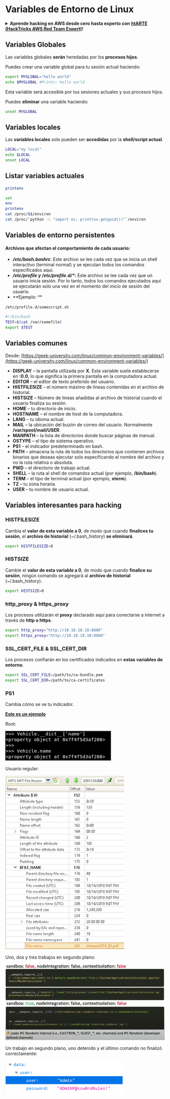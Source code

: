 # Variables de Entorno de Linux

<details>

<summary><strong>Aprende hacking en AWS desde cero hasta experto con</strong> <a href="https://training.hacktricks.xyz/courses/arte"><strong>htARTE (HackTricks AWS Red Team Expert)</strong></a><strong>!</strong></summary>

Otras formas de apoyar a HackTricks:

* Si deseas ver tu **empresa anunciada en HackTricks** o **descargar HackTricks en PDF** Consulta los [**PLANES DE SUSCRIPCIÓN**](https://github.com/sponsors/carlospolop)!
* Obtén el [**oficial PEASS & HackTricks swag**](https://peass.creator-spring.com)
* Descubre [**La Familia PEASS**](https://opensea.io/collection/the-peass-family), nuestra colección exclusiva de [**NFTs**](https://opensea.io/collection/the-peass-family)
* **Únete al** 💬 [**grupo de Discord**](https://discord.gg/hRep4RUj7f) o al [**grupo de telegram**](https://t.me/peass) o **sígueme** en **Twitter** 🐦 [**@carlospolopm**](https://twitter.com/carlospolopm)**.**
* **Comparte tus trucos de hacking enviando PRs a los** [**HackTricks**](https://github.com/carlospolop/hacktricks) y [**HackTricks Cloud**](https://github.com/carlospolop/hacktricks-cloud) repositorios de github.

</details>

## Variables Globales

Las variables globales **serán** heredadas por los **procesos hijos**.

Puedes crear una variable global para tu sesión actual haciendo:
```bash
export MYGLOBAL="hello world"
echo $MYGLOBAL #Prints: hello world
```
Esta variable será accesible por tus sesiones actuales y sus procesos hijos.

Puedes **eliminar** una variable haciendo:
```bash
unset MYGLOBAL
```
## Variables locales

Las **variables locales** solo pueden ser **accedidas** por la **shell/script actual**.
```bash
LOCAL="my local"
echo $LOCAL
unset LOCAL
```
## Listar variables actuales

```bash
printenv
```
```bash
set
env
printenv
cat /proc/$$/environ
cat /proc/`python -c "import os; print(os.getppid())"`/environ
```
## Variables de entorno persistentes

#### **Archivos que afectan el comportamiento de cada usuario:**

* _**/etc/bash.bashrc**_: Este archivo se lee cada vez que se inicia un shell interactivo (terminal normal) y se ejecutan todos los comandos especificados aquí.
* _**/etc/profile y /etc/profile.d/\***_**:** Este archivo se lee cada vez que un usuario inicia sesión. Por lo tanto, todos los comandos ejecutados aquí se ejecutarán solo una vez en el momento del inicio de sesión del usuario.
*   \*\*Ejemplo: \*\*

`/etc/profile.d/somescript.sh`

```bash
#!/bin/bash
TEST=$(cat /var/somefile)
export $TEST
```

## Variables comunes

Desde: [https://geek-university.com/linux/common-environment-variables/](https://geek-university.com/linux/common-environment-variables/)

* **DISPLAY** – la pantalla utilizada por **X**. Esta variable suele establecerse en **:0.0**, lo que significa la primera pantalla en la computadora actual.
* **EDITOR** – el editor de texto preferido del usuario.
* **HISTFILESIZE** – el número máximo de líneas contenidas en el archivo de historial.
* **HISTSIZE** – Número de líneas añadidas al archivo de historial cuando el usuario finaliza su sesión.
* **HOME** – tu directorio de inicio.
* **HOSTNAME** – el nombre de host de la computadora.
* **LANG** – tu idioma actual.
* **MAIL** – la ubicación del buzón de correo del usuario. Normalmente **/var/spool/mail/USER**.
* **MANPATH** – la lista de directorios donde buscar páginas de manual.
* **OSTYPE** – el tipo de sistema operativo.
* **PS1** – el indicador predeterminado en bash.
* **PATH** – almacena la ruta de todos los directorios que contienen archivos binarios que deseas ejecutar solo especificando el nombre del archivo y no la ruta relativa o absoluta.
* **PWD** – el directorio de trabajo actual.
* **SHELL** – la ruta al shell de comandos actual (por ejemplo, **/bin/bash**).
* **TERM** – el tipo de terminal actual (por ejemplo, **xterm**).
* **TZ** – tu zona horaria.
* **USER** – tu nombre de usuario actual.

## Variables interesantes para hacking

### **HISTFILESIZE**

Cambia el **valor de esta variable a 0**, de modo que cuando **finalices tu sesión**, el **archivo de historial** (\~/.bash\_history) **se eliminará**.
```bash
export HISTFILESIZE=0
```
### **HISTSIZE**

Cambie el **valor de esta variable a 0**, de modo que cuando **finalice su sesión**, ningún comando se agregará al **archivo de historial** (\~/.bash\_history).
```bash
export HISTSIZE=0
```
### http\_proxy & https\_proxy

Los procesos utilizarán el **proxy** declarado aquí para conectarse a internet a través de **http o https**.
```bash
export http_proxy="http://10.10.10.10:8080"
export https_proxy="http://10.10.10.10:8080"
```
### SSL\_CERT\_FILE & SSL\_CERT\_DIR

Los procesos confiarán en los certificados indicados en **estas variables de entorno**.
```bash
export SSL_CERT_FILE=/path/to/ca-bundle.pem
export SSL_CERT_DIR=/path/to/ca-certificates
```
### PS1

Cambia cómo se ve tu indicador.

[**Este es un ejemplo**](https://gist.github.com/carlospolop/43f7cd50f3deea972439af3222b68808)

Root:

![](<../.gitbook/assets/image (87).png>)

Usuario regular:

![](<../.gitbook/assets/image (88).png>)

Uno, dos y tres trabajos en segundo plano:

![](<../.gitbook/assets/image (89).png>)

Un trabajo en segundo plano, uno detenido y el último comando no finalizó correctamente:

![](<../.gitbook/assets/image (90).png>)
